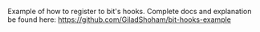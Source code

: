 Example of how to register to bit's hooks.
Complete docs and explanation be found here:
https://github.com/GiladShoham/bit-hooks-example